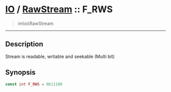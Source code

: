 # [IO](IO.md) / [RawStream](IO-RawStream.md) :: F_RWS
 > im\io\RawStream
____

## Description
Stream is readable, writable and seekable (Multi bit)

## Synopsis
```php
const int F_RWS = 0b11100
```
